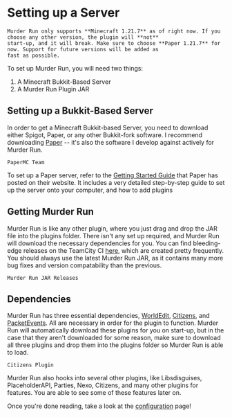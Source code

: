 # Setting up a Server

```{warning}
Murder Run only supports **Minecraft 1.21.7** as of right now. If you choose any other version, the plugin will **not**
start-up, and it will break. Make sure to choose **Paper 1.21.7** for now. Support for future versions will be added as
fast as possible.
```

To set up Murder Run, you will need two things:
1) A Minecraft Bukkit-Based Server
2) A Murder Run Plugin JAR

## Setting up a Bukkit-Based Server
In order to get a Minecraft Bukkit-based Server, you need to download either Spigot, Paper, or any other Bukkit-fork
software. I recommend downloading [Paper](https://papermc.io/) -- it's also the software I develop against actively
for Murder Run.

```{figure} images/papermc.png
PaperMC Team
```

To set up a Paper server, refer to the [Getting Started Guide](https://docs.papermc.io/paper/getting-started) that Paper
has posted on their website. It includes a very detailed step-by-step guide to set up the server onto your computer,
and how to add plugins

## Getting Murder Run
Murder Run is like any other plugin, where you just drag and drop the JAR file into the plugins folder. There isn't any
set up required, and Murder Run will download the necessary dependencies for you. You can find bleeding-edge releases
on the TeamCity CI [here](https://ci.brandonli.me/repository/download/murderrun/.lastFinished/MurderRun-1.21.7-v1.0.0-all.jar),
which are created pretty frequently. You should always use the latest Murder Run JAR, as it contains many more bug fixes 
and version compatability than the previous.

```{figure} images/jar.png
Murder Run JAR Releases
```

## Dependencies
Murder Run has three essential dependencies, [WorldEdit](https://enginehub.org/worldedit), [Citizens](https://citizensnpcs.co/),
and [PacketEvents](https://github.com/retrooper/packetevents). All are necessary in order for the plugin to function.
Murder Run will automatically download these plugins for you on start-up, but in the case that they aren't downloaded
for some reason, make sure to download all three plugins and drop them into the plugins folder so Murder Run is able
to load.

```{figure} images/citizens.png
Citizens Plugin
```

Murder Run also hooks into several other plugins, like Libsdisguises, PlaceholderAPI, Parties, Nexo, Citizens, and many
other plugins for features. You are able to see some of these features later on.

Once you're done reading, take a look at the [configuration](configuration.md) page!